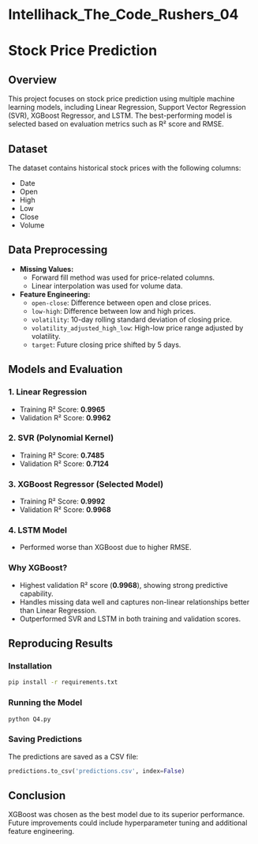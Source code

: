# Intellihack_The_Code_Rushers_04

# Stock Price Prediction

## Overview
This project focuses on stock price prediction using multiple machine learning models, including Linear Regression, Support Vector Regression (SVR), XGBoost Regressor, and LSTM. The best-performing model is selected based on evaluation metrics such as R² score and RMSE.

## Dataset
The dataset contains historical stock prices with the following columns:
- Date
- Open
- High
- Low
- Close
- Volume

## Data Preprocessing
- **Missing Values:**
  - Forward fill method was used for price-related columns.
  - Linear interpolation was used for volume data.
- **Feature Engineering:**
  - `open-close`: Difference between open and close prices.
  - `low-high`: Difference between low and high prices.
  - `volatility`: 10-day rolling standard deviation of closing price.
  - `volatility_adjusted_high_low`: High-low price range adjusted by volatility.
  - `target`: Future closing price shifted by 5 days.

## Models and Evaluation
### 1. **Linear Regression**
   - Training R² Score: **0.9965**
   - Validation R² Score: **0.9962**

### 2. **SVR (Polynomial Kernel)**
   - Training R² Score: **0.7485**
   - Validation R² Score: **0.7124**

### 3. **XGBoost Regressor** (Selected Model)
   - Training R² Score: **0.9992**
   - Validation R² Score: **0.9968**

### 4. **LSTM Model**
   - Performed worse than XGBoost due to higher RMSE.

### **Why XGBoost?**
- Highest validation R² score (**0.9968**), showing strong predictive capability.
- Handles missing data well and captures non-linear relationships better than Linear Regression.
- Outperformed SVR and LSTM in both training and validation scores.

## Reproducing Results
### **Installation**
```bash
pip install -r requirements.txt
```

### **Running the Model**
```bash
python Q4.py
```

### **Saving Predictions**
The predictions are saved as a CSV file:
```python
predictions.to_csv('predictions.csv', index=False)
```

## Conclusion
XGBoost was chosen as the best model due to its superior performance. Future improvements could include hyperparameter tuning and additional feature engineering.

